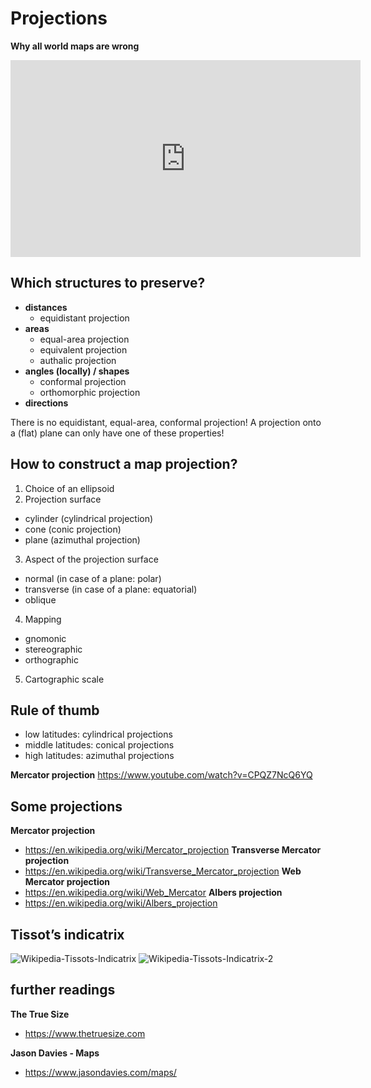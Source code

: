 # Projections

**Why all world maps are wrong**
<iframe width="560" height="315" src="https://www.youtube-nocookie.com/embed/kIID5FDi2JQ?rel=0" frameborder="0" allowfullscreen></iframe>


## Which structures to preserve?

- **distances**
  - equidistant projection
- **areas**
  - equal-area projection
  - equivalent projection
  - authalic projection
- **angles (locally) / shapes**
  - conformal projection
  - orthomorphic projection
- **directions**

There is no equidistant, equal-area, conformal projection!
A projection onto a (flat) plane can only have one of these properties! 


## How to construct a map projection?

1. Choice of an ellipsoid
2. Projection surface
  - cylinder (cylindrical projection)
  - cone (conic projection)
  - plane (azimuthal projection)
3. Aspect of the projection surface
  - normal (in case of a plane: polar)
  - transverse (in case of a plane: equatorial)
  - oblique
4. Mapping
  - gnomonic
  - stereographic
  - orthographic
5. Cartographic scale

## Rule of thumb
- low latitudes: cylindrical projections
- middle latitudes: conical projections
- high latitudes: azimuthal projections


**Mercator projection**
https://www.youtube.com/watch?v=CPQZ7NcQ6YQ


## Some projections

**Mercator projection**
- https://en.wikipedia.org/wiki/Mercator_projection
**Transverse Mercator projection**
- https://en.wikipedia.org/wiki/Transverse_Mercator_projection
**Web Mercator projection**
- https://en.wikipedia.org/wiki/Web_Mercator
**Albers projection**
- https://en.wikipedia.org/wiki/Albers_projection


## Tissot’s indicatrix

![Wikipedia-Tissots-Indicatrix](https://upload.wikimedia.org/wikipedia/commons/0/0e/Tissot_world_from_space.png)
![Wikipedia-Tissots-Indicatrix-2](https://upload.wikimedia.org/wikipedia/commons/8/87/Tissot_mercator.png)


## further readings

**The True Size**
- https://www.thetruesize.com

**Jason Davies - Maps**
- https://www.jasondavies.com/maps/
<br/>

